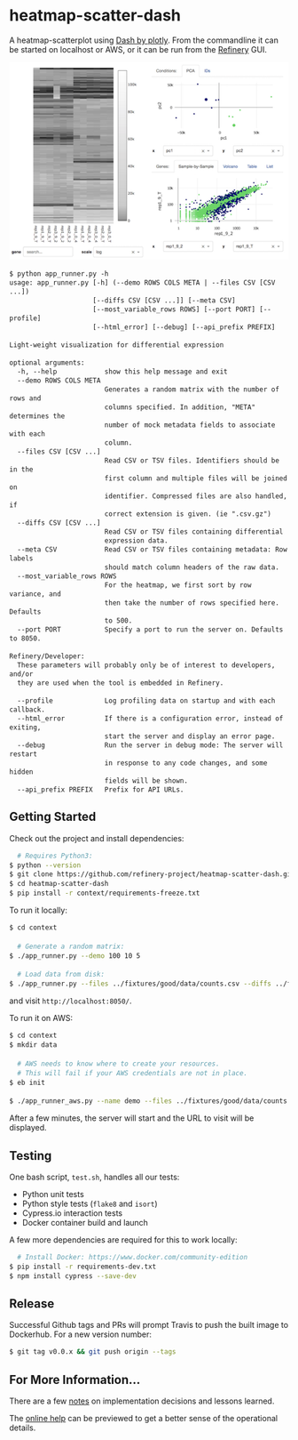 # heatmap-scatter-dash

A heatmap-scatterplot using [Dash by plotly](https://plot.ly/products/dash/).
From the commandline it can be started on localhost or AWS, or it can be run
from the [Refinery](https://github.com/refinery-platform/refinery-platform) GUI.

![screen shot](context/app/static/screen-shot.png)

```
$ python app_runner.py -h
usage: app_runner.py [-h] (--demo ROWS COLS META | --files CSV [CSV ...])
                     [--diffs CSV [CSV ...]] [--meta CSV]
                     [--most_variable_rows ROWS] [--port PORT] [--profile]
                     [--html_error] [--debug] [--api_prefix PREFIX]

Light-weight visualization for differential expression

optional arguments:
  -h, --help            show this help message and exit
  --demo ROWS COLS META
                        Generates a random matrix with the number of rows and
                        columns specified. In addition, "META" determines the
                        number of mock metadata fields to associate with each
                        column.
  --files CSV [CSV ...]
                        Read CSV or TSV files. Identifiers should be in the
                        first column and multiple files will be joined on
                        identifier. Compressed files are also handled, if
                        correct extension is given. (ie ".csv.gz")
  --diffs CSV [CSV ...]
                        Read CSV or TSV files containing differential
                        expression data.
  --meta CSV            Read CSV or TSV files containing metadata: Row labels
                        should match column headers of the raw data.
  --most_variable_rows ROWS
                        For the heatmap, we first sort by row variance, and
                        then take the number of rows specified here. Defaults
                        to 500.
  --port PORT           Specify a port to run the server on. Defaults to 8050.

Refinery/Developer:
  These parameters will probably only be of interest to developers, and/or
  they are used when the tool is embedded in Refinery.

  --profile             Log profiling data on startup and with each callback.
  --html_error          If there is a configuration error, instead of exiting,
                        start the server and display an error page.
  --debug               Run the server in debug mode: The server will restart
                        in response to any code changes, and some hidden
                        fields will be shown.
  --api_prefix PREFIX   Prefix for API URLs.
```

## Getting Started

Check out the project and install dependencies:
```bash
  # Requires Python3:
$ python --version
$ git clone https://github.com/refinery-project/heatmap-scatter-dash.git
$ cd heatmap-scatter-dash
$ pip install -r context/requirements-freeze.txt
```

To run it locally:

```bash
$ cd context

  # Generate a random matrix:
$ ./app_runner.py --demo 100 10 5

  # Load data from disk:
$ ./app_runner.py --files ../fixtures/good/data/counts.csv --diffs ../fixtures/good/data/stats-*
```

and visit `http://localhost:8050/`.

To run it on AWS:

```bash
$ cd context
$ mkdir data

  # AWS needs to know where to create your resources.
  # This will fail if your AWS credentials are not in place.
$ eb init

$ ./app_runner_aws.py --name demo --files ../fixtures/good/data/counts.csv --diffs ../fixtures/good/data/stats-*
```

After a few minutes, the server will start and the URL to visit will be displayed.

## Testing

One bash script, `test.sh`, handles all our tests:
- Python unit tests
- Python style tests (`flake8` and `isort`)
- Cypress.io interaction tests
- Docker container build and launch

A few more dependencies are required for this to work locally:
```bash
  # Install Docker: https://www.docker.com/community-edition
$ pip install -r requirements-dev.txt
$ npm install cypress --save-dev
```

## Release

Successful Github tags and PRs will prompt Travis to push the built image to Dockerhub. For a new version number:

```bash
$ git tag v0.0.x && git push origin --tags
```

## For More Information...

There are a few [notes](docs) on implementation decisions and lessons learned.

The [online help](context/app/help/help.md) can be previewed to get a better sense of the operational details.
